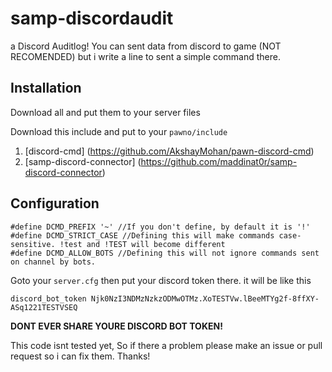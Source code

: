 # samp-discordaudit
a Discord Auditlog! You can sent data from discord to game (NOT RECOMENDED) but i write a line to sent a simple command there.
## Installation
Download all and put them to your server files

Download this include and put to your `pawno/include`
1. [discord-cmd] (https://github.com/AkshayMohan/pawn-discord-cmd) 
2. [samp-discord-connector] (https://github.com/maddinat0r/samp-discord-connector)

## Configuration

```pawn
#define DCMD_PREFIX '~' //If you don't define, by default it is '!'
#define DCMD_STRICT_CASE //Defining this will make commands case-sensitive. !test and !TEST will become different
#define DCMD_ALLOW_BOTS //Defining this will not ignore commands sent on channel by bots.
```

Goto your `server.cfg` then put your discord token there. it will be like this
```
discord_bot_token Njk0NzI3NDMzNzkzODMwOTMz.XoTESTVw.lBeeMTYg2f-8ffXY-ASq1221TESTVSEQ
```

**DONT EVER SHARE YOURE DISCORD BOT TOKEN!**

This code isnt tested yet, So if there a problem please make an issue or pull request so i can fix them. Thanks!
